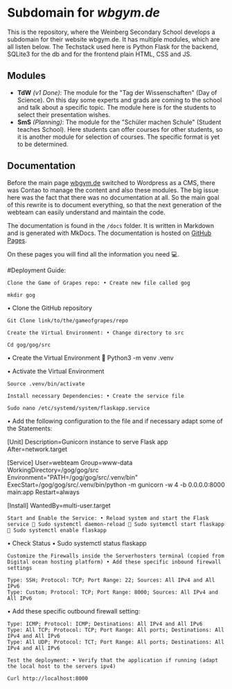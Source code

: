 # Subdomain for _wbgym.de_

This is the repository, where the Weinberg Secondary School develops a subdomain for their website wbgym.de. It has multiple modules, which are all listen below. The Techstack used here is Python Flask for the backend, SQLite3 for the db and for the frontend plain HTML, CSS and JS.

## Modules

- **TdW** _(v1 Done)_: The module for the "Tag der Wissenschaften" (Day of Science). On this day some experts and grads are coming to the school and talk about a specific topic. The module here is for the students to select their presentation wishes.
- **SmS** _(Planning)_: The module for the "Schüler machen Schule" (Student teaches School). Here students can offer courses for other students, so it is another module for selection of courses. The specific format is yet to be determined.

## Documentation

Before the main page [wbgym.de](https://wbgym.de) switched to Wordpress as a CMS, there was Contao to manage the content and also these modules. The big issue here was the fact that there was no documentation at all. So the main goal of this rewrite is to document everything, so that the next generation of the webteam can easily understand and maintain the code.

The documentation is found in the `/docs` folder. It is written in Markdown and is generated with MkDocs. The documentation is hosted on [GitHub Pages](https://wbgym.github.io/subdomain/).

On these pages you will find all the information you need 💻.


#Deployment Guide:

    Clone the Game of Grapes repo: • Create new file called gog

    mkdir gog

• Clone the GitHub repository

    Git Clone link/to/the/gameofgrapes/repo

    Create the Virtual Environment: • Change directory to src

    Cd gog/gog/src

• Create the Virtual Environment  Python3 -m venv .venv

• Activate the Virtual Environment

    Source .venv/bin/activate

    Install necessary Dependencies: • Create the service file

    Sudo nano /etc/systemd/system/flaskapp.service

• Add the following configuration to the file and if necessary adapt some of the Statements:

[Unit] Description=Gunicorn instance to serve Flask app After=network.target

[Service] User=webteam Group=www-data WorkingDirectory=/gog/gog/src Environment="PATH=/gog/gog/src/.venv/bin" ExecStart=/gog/gog/src/.venv/bin/python -m gunicorn -w 4 -b 0.0.0.0:8000 main:app Restart=always

[Install] WantedBy=multi-user.target

    Start and Enable the Service: • Reload system and start the Flask service  Sudo systemctl daemon-reload  Sudo systemctl start flaskapp  Sudo systemctl enable flaskapp

• Check Status • Sudo systemctl status flaskapp

    Customize the Firewalls inside the Serverhosters terminal (copied from Digital ocean hosting platform) • Add these specific inbound firewall settings

    Type: SSH; Protocol: TCP; Port Range: 22; Sources: All IPv4 and All IPv6
    Type: Custom; Protocol: TCP; Port Range: 8000; Sources: All IPv4 and All IPv6

• Add these specific outbound firewall setting:

    Type: ICMP; Protocol: ICMP; Destinations: All IPv4 and All IPv6
    Type: All TCP; Protocol: TCP; Port Range: All ports; Destinations: All IPv4 and All IPv6
    Type: All UDP; Protocol: TCT; Port Range: All ports; Destinations: All IPv4 and All IPv6

    Test the deployment: • Verify that the application if running (adapt the local host to the servers ipv4)

    Curl http://localhost:8000
